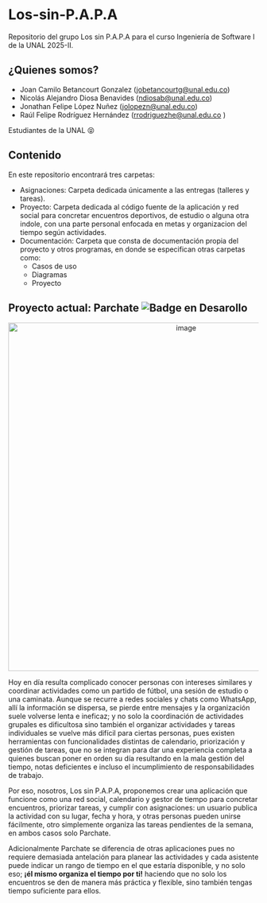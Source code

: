 # Los-sin-P.A.P.A
Repositorio del grupo Los sin P.A.P.A para el curso Ingeniería de Software I de la UNAL 2025-II.

## ¿Quienes somos?
- Joan Camilo Betancourt Gonzalez (jobetancourtg@unal.edu.co)
- Nicolás Alejandro Diosa Benavides (ndiosab@unal.edu.co)
- Jonathan Felipe López Nuñez (jolopezn@unal.edu.co)
- Raúl Felipe Rodríguez Hernández (rrodriguezhe@unal.edu.co	)

Estudiantes de la UNAL 😝

## Contenido
En este repositorio encontrará tres carpetas:
- Asignaciones: Carpeta dedicada únicamente a las entregas (talleres y tareas).
- Proyecto: Carpeta dedicada al código fuente de la aplicación y red social para concretar encuentros deportivos, de estudio o alguna otra indole, con una parte personal enfocada en metas y organizacion del tiempo según actividades.
- Documentación: Carpeta que consta de documentación propia del proyecto y otros programas, en donde se especifican otras carpetas como:
  - Casos de uso
  - Diagramas
  - Proyecto
 
## Proyecto actual: Parchate ![Badge en Desarollo](https://img.shields.io/badge/STATUS-EN%20DESAROLLO-green)

<div style="text-align: center;">
   <img width="700" height="700" alt="image" src="https://github.com/user-attachments/assets/1aae74a3-81d0-4b80-9445-710927ecd6af" />
</div>

Hoy en día resulta complicado conocer personas con intereses similares y coordinar actividades como un partido de fútbol, una sesión de estudio o una caminata. Aunque se recurre a redes sociales y chats como WhatsApp, allí la información se dispersa, se pierde entre mensajes y la organización suele volverse lenta e ineficaz; y no solo la coordinación de actividades grupales es dificultosa sino también el organizar actividades y tareas individuales se vuelve más difícil para ciertas personas, pues existen herramientas con funcionalidades distintas de calendario, priorización y gestión de tareas, que no se integran para dar una experiencia completa a quienes buscan poner en orden su día resultando en la mala gestión del tiempo, notas deficientes e incluso el incumplimiento de responsabilidades de trabajo.

Por eso, nosotros, Los sin P.A.P.A, proponemos crear una aplicación que funcione como una red social, calendario y gestor de tiempo para concretar encuentros, priorizar tareas, y cumplir con asignaciones: un usuario publica la actividad con su lugar, fecha y hora, y otras personas pueden unirse fácilmente, otro simplemente organiza las tareas pendientes de la semana, en ambos casos solo Parchate. 

Adicionalmente Parchate se diferencia de otras aplicaciones pues no requiere demasiada antelación para planear las actividades y cada asistente puede indicar un rango de tiempo en el que estaría disponible, y no solo eso; <b>¡él mismo organiza el tiempo por ti!</b> haciendo que no solo los encuentros se den de manera más práctica y flexible, sino también tengas tiempo suficiente para ellos.

